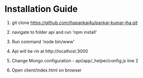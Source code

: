 # Installation Guide

1. git clone https://github.com/jhapankaj4u/pankaj-kumar-jha.git
2. navigate to folder api and run 'npm install'
3. Run command 'node bin/www'
4. Api will be rin at http://localhost:3000
5. Change Mongo configuration - api/app/_helper/config.js line 2

6. Open client/index.html on browser
